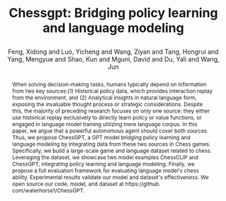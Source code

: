 ---
layout: pub
type: inproceedings
key: highie
title: >
    Chessgpt: Bridging policy learning and language modeling
author: Feng, Xidong and Luo, Yicheng and Wang, Ziyan and Tang, Hongrui and Yang, Mengyue and Shao, Kun and Mguni, David and Du, Yali and Wang, Jun
abbr: NeurIPS'23
booktitle: The Thirty-Seventh Annual Conference on Neural Information Processing Systems (NeruIPS)
year: 2023
selected: true
code: https://github.com/waterhorse1/ChessGPT
website: https://huggingface.co/Waterhorse/chessgpt-base-v1
arxiv: 2306.09200
abstract: >
    When solving decision-making tasks, humans typically depend on information from two key sources:(1) Historical policy data, which provides interaction replay from the environment, and (2) Analytical insights in natural language form, exposing the invaluable thought process or strategic considerations. Despite this, the majority of preceding research focuses on only one source: they either use historical replay exclusively to directly learn policy or value functions, or engaged in language model training utilizing mere language corpus. In this paper, we argue that a powerful autonomous agent should cover both sources. Thus, we propose ChessGPT, a GPT model bridging policy learning and language modeling by integrating data from these two sources in Chess games. Specifically, we build a large-scale game and language dataset related to chess. Leveraging the dataset, we showcase two model examples ChessCLIP and ChessGPT, integrating policy learning and language modeling. Finally, we propose a full evaluation framework for evaluating language model's chess ability. Experimental results validate our model and dataset's effectiveness. We open source our code, model, and dataset at https://github. com/waterhorse1/ChessGPT.
bibtex: >
    @inproceedings{feng2024chessgpt,
        title={Chessgpt: Bridging policy learning and language modeling},
        author={Feng, Xidong and Luo, Yicheng and Wang, Ziyan and Tang, Hongrui and Yang, Mengyue and Shao, Kun and Mguni, David and Du, Yali and Wang, Jun},
        journal={The Thirty-Seventh Annual Conference on Neural Information Processing Systems (NeruIPS)},
        volume={36},
        year={2024}
    }
---